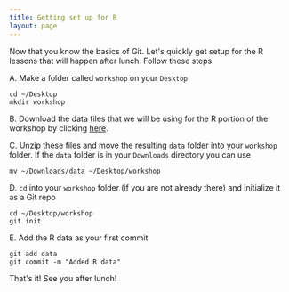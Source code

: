 ```yaml
---
title: Getting set up for R
layout: page
---
```


Now that you know the basics of Git.  Let's quickly get setup for the R lessons that will happen after lunch. Follow these steps

A.  Make a folder called `workshop` on your `Desktop`
    
    cd ~/Desktop
    mkdir workshop

B. Download the data files that we will be using for the R portion of the workshop by clicking [here](http://swcarpentry.github.io/r-novice-inflammation/files/r-novice-inflammation-data.zip).  

C. Unzip these files and move the resulting `data` folder into your `workshop` folder. If the `data` folder is in your `Downloads` directory you can use

    mv ~/Downloads/data ~/Desktop/workshop

D. `cd` into your `workshop` folder (if you are not already there) and initialize it as a Git repo

    cd ~/Desktop/workshop
    git init

E. Add the R data as your first commit

    git add data
    git commit -m "Added R data"

That's it!  See you after lunch!

